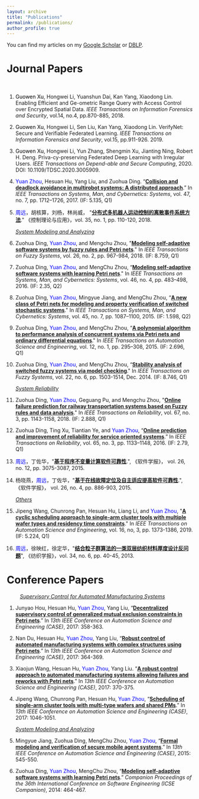 ```yaml
---
layout: archive
title: "Publications"
permalink: /publications/
author_profile: true
---
```



You can find my articles on my [Google Scholar](https://scholar.google.com.hk/citations?user=MDKdG80AAAAJ&hl=zh-CN) or [DBLP](https://dblp.org/pid/87/10142.html).

**Journal Papers**
======

&nbsp;&nbsp;&nbsp;&nbsp;&nbsp;&nbsp;&nbsp;&nbsp; 


1. <span style="color:black">Guowen Xu</span>, Hongwei Li, Yuanshun Dai, Kan Yang, Xiaodong Lin. Enabling Efficient and Ge-ometric Range Query with Access Control over Encrypted Spatial Data. *IEEE Transactions on Information Forensics and Security*, vol.14, no.4, pp.870-885, 2018.

1. <span style="color:black">Guowen Xu</span>, Hongwei Li, Sen Liu, Kan Yang, Xiaodong Lin. VerifyNet: Secure and Verifiable Federated Learning. *IEEE Transactions on Information Forensics and Security*, vol.15, pp.911-926. 2019. 

1. <span style="color:black">Guowen Xu</span>, Hongwei Li, Yun Zhang, Shengmin Xu, Jianting Ning, Robert H. Deng. Priva-cy-preserving Federated Deep Learning with Irregular Users. *IEEE Transactions on Depend-able and Secure Computing*, 2020. DOI: 10.1109/TDSC.2020.3005909.

1. <span style="color:blue">Yuan Zhou</span>, Hesuan Hu, Yang Liu, and Zuohua Ding. “**[Collision and deadlock avoidance in multirobot systems: A distributed approach](https://ieeexplore.ieee.org/abstract/document/7875176)**.” In *IEEE Transactions on Systems, Man, and Cybernetics: Systems*, vol. 47, no. 7, pp. 1712–1726, 2017. (IF: 5.135, Q1)

1. <span style="color:blue">周远</span>，胡核算，刘杨，林尚威， "**[分布式多机器人运动控制的离散事件系统方法](http://jcta.alljournals.ac.cn/CTA_CN/ch/reader/create_pdf.aspx?file_no=CCTA160918&flag=1&journal_id=CTA_CN&year_id=2018)**." 《控制理论与应用》，vol. 35, no. 1, pp. 110-120, 2018.

   *<u>System Modeling and Analyzing</u>*

1. Zuohua Ding, <span style="color:blue">Yuan Zhou</span>, and Mengchu Zhou, "**[Modeling self-adaptive software systems by fuzzy rules and Petri nets](https://ieeexplore.ieee.org/abstract/document/7917321)**." In *IEEE Transactions on Fuzzy Systems*, vol. 26, no. 2, pp. 967-984, 2018. (IF: 8.759, Q1)

1. Zuohua Ding, <span style="color:blue">Yuan Zhou</span>, and MengChu Zhou, “**[Modeling self-adaptive software systems with learning Petri nets](https://ieeexplore.ieee.org/abstract/document/7115165)**." In *IEEE Transactions on Systems, Man, and Cybernetics: Systems*, vol. 46, no. 4, pp. 483–498, 2016. (IF: 2.35, Q2)

1. Zuohua Ding, <span style="color:blue">Yuan Zhou</span>, Mingyue Jiang, and MengChu Zhou, “**[A new class of Petri nets for modeling and property verification of switched stochastic systems](https://ieeexplore.ieee.org/abstract/document/6995961/)**." In *IEEE Transactions on Systems, Man, and Cybernetics: Systems*, vol. 45, no. 7, pp. 1087–1100, 2015. (IF: 1.598, Q2)

1. Zuohua Ding, <span style="color:blue">Yuan Zhou</span>, and MengChu Zhou, “**[A polynomial algorithm to performance analysis of concurrent systems via Petri nets and ordinary differential equations](https://ieeexplore.ieee.org/abstract/document/6684591)**." In *IEEE Transactions on Automation Science and Engineering*, vol. 12, no. 1, pp. 295–308, 2015. (IF: 2.696, Q1)

1. Zuohua Ding, <span style="color:blue">Yuan Zhou</span>, and MengChu Zhou, “**[Stability analysis of switched fuzzy systems via model checking](https://ieeexplore.ieee.org/abstract/document/6698303)**." In *IEEE Transactions on Fuzzy Systems*, vol. 22, no. 6, pp. 1503-1514, Dec. 2014. (IF: 8.746, Q1)

   *<u>System Reliability</u>*

1. Zuohua Ding, <span style="color:blue">Yuan Zhou</span>, Geguang Pu, and Mengchu Zhou, "**[Online failure prediction for railway transportation systems based on Fuzzy rules and data analysis](https://ieeexplore.ieee.org/abstract/document/8357501)**." In *IEEE Transactions on Reliability*, vol. 67, no. 3, pp. 1143-1158, 2018. (IF: 2.888, Q1)

1. Zuohua Ding, Ting Xu, Tiantian Ye, and <span style="color:blue">Yuan Zhou</span>, “**[Online prediction and improvement of reliability for service oriented systems](https://ieeexplore.ieee.org/abstract/document/7361770/)**.” In *IEEE Transactions on Reliability*, vol. 65, no. 3, pp. 1133–1148, 2016. (IF: 2.79, Q1)

1. <span style="color:blue">周远</span>，丁佐华，"**[基于程序不变量计算软件可靠性](http://www.jos.org.cn/jos/ch/reader/view_abstract.aspx?file_no=4803&flag=1)**.", 《软件学报》， vol. 26, no. 12, pp. 3075-3087, 2015.

1. 杨晓燕，<span style="color:blue">周远</span>，丁佐华，"**[基于在线故障定位及自主适应提高软件可靠性](http://www.jos.org.cn/jos/ch/reader/view_abstract.aspx?file_no=4761&flag=1)**.", 《软件学报》， vol. 26, no. 4, pp. 886-903, 2015.

   *<u>Others</u>*

1. Jipeng Wang, Chunrong Pan, Hesuan Hu, Liang Li, and <span style="color:blue">Yuan Zhou</span>, "**[A cyclic scheduling approach to single-arm cluster tools with multiple wafer types and residency time constraints](https://ieeexplore.ieee.org/abstract/document/8543218)**." In *IEEE Transactions on Automation Science and Engineering*, vol. 16, no, 3, pp. 1373-1386, 2019. (IF: 5.224, Q1)

1. <span style="color:blue">周远</span>，徐映红，徐定华，"**[结合粒子群算法的一类双层纺织材料厚度设计反问题](http://www.fzxb.org.cn/CN/Y2013/V34/I6/40)**", 《纺织学报》，vol. 34, no. 6, pp. 40-45, 2013.




**Conference Papers**
======

&nbsp;&nbsp;&nbsp;&nbsp;&nbsp;&nbsp;&nbsp;&nbsp;
*<u>Supervisory Control for Automated Manufacturing Systems</u>*

1. Junyao Hou, Hesuan Hu, <span style="color:blue">Yuan Zhou</span>, Yang Liu, “**[Decentralized supervisory control of generalized mutual exclusion constraints in Petri nets](https://ieeexplore.ieee.org/abstract/document/8256129)**.” In *13th IEEE Conference on Automation Science and Engineering (CASE)*, 2017: 358-363.

1. Nan Du, Hesuan Hu, <span style="color:blue">Yuan Zhou</span>, Yang Liu, “**[Robust control of automated manufacturing systems with complex structures using Petri nets](https://ieeexplore.ieee.org/abstract/document/8256130)**.” In *13th IEEE Conference on Automation Science and Engineering (CASE)*, 2017: 364-369.

1. Xiaojun Wang, Hesuan Hu, <span style="color:blue">Yuan Zhou</span>, Yang Liu. “**[A robust control approach to automated manufacturing systems allowing failures and reworks with Petri nets](https://ieeexplore.ieee.org/abstract/document/8256131)**.” In *13th IEEE Conference on Automation Science and Engineering (CASE)*, 2017:
370-375.

1. Jipeng Wang, Chunrong Pan, Hesuan Hu, <span style="color:blue">Yuan Zhou</span>, “**[Scheduling of single-arm cluster tools with multi-type wafers and shared PMs](https://ieeexplore.ieee.org/abstract/document/8256242)**.” In *13th IEEE Conference on Automation Science and Engineering (CASE)*, 2017: 1046-1051.

   *<u>System Modeling and Analyzing</u>*

1. Mingyue Jiang, Zuohua Ding, MengChu Zhou, <span style="color:blue">Yuan Zhou</span>, “**[Formal modeling and verification of secure mobile agent systems](https://ieeexplore.ieee.org/abstract/document/7294136)**.” In *13th IEEE Conference on Automation Science and Engineering (CASE)*, 2015: 545-550.

1. Zuohua Ding, <span style="color:blue">Yuan Zhou</span>, MengChu Zhou, “**[Modeling self-adaptive software systems with learning Petri nets](https://dl.acm.org/citation.cfm?id=2591113)**.” *Companion Proceedings of the 36th International Conference on Software Engineering (ICSE Companion)*, 2014: 464-467.

